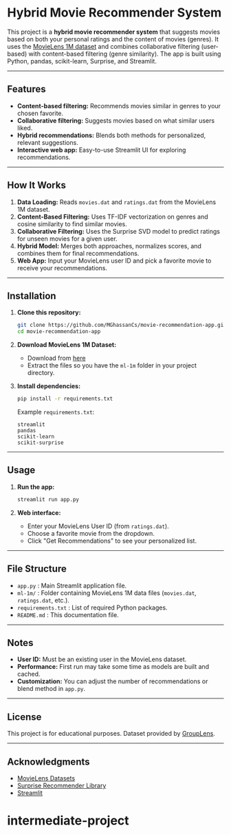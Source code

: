 # Hybrid Movie Recommender System

This project is a **hybrid movie recommender system** that suggests movies based on both your personal ratings and the content of movies (genres). It uses the [MovieLens 1M dataset](https://grouplens.org/datasets/movielens/1m/) and combines collaborative filtering (user-based) with content-based filtering (genre similarity). The app is built using Python, pandas, scikit-learn, Surprise, and Streamlit.

---

## Features

- **Content-based filtering:** Recommends movies similar in genres to your chosen favorite.
- **Collaborative filtering:** Suggests movies based on what similar users liked.
- **Hybrid recommendations:** Blends both methods for personalized, relevant suggestions.
- **Interactive web app:** Easy-to-use Streamlit UI for exploring recommendations.

---

## How It Works

1. **Data Loading:** Reads `movies.dat` and `ratings.dat` from the MovieLens 1M dataset.
2. **Content-Based Filtering:** Uses TF-IDF vectorization on genres and cosine similarity to find similar movies.
3. **Collaborative Filtering:** Uses the Surprise SVD model to predict ratings for unseen movies for a given user.
4. **Hybrid Model:** Merges both approaches, normalizes scores, and combines them for final recommendations.
5. **Web App:** Input your MovieLens user ID and pick a favorite movie to receive your recommendations.

---

## Installation

1. **Clone this repository:**
    ```bash
    git clone https://github.com/MGhassanCs/movie-recommendation-app.git
    cd movie-recommendation-app
    ```

2. **Download MovieLens 1M Dataset:**
    - Download from [here](https://grouplens.org/datasets/movielens/1m/)
    - Extract the files so you have the `ml-1m` folder in your project directory.

3. **Install dependencies:**
    ```bash
    pip install -r requirements.txt
    ```

    Example `requirements.txt`:
    ```
    streamlit
    pandas
    scikit-learn
    scikit-surprise
    ```

---

## Usage

1. **Run the app:**
    ```bash
    streamlit run app.py
    ```

2. **Web interface:**
    - Enter your MovieLens User ID (from `ratings.dat`).
    - Choose a favorite movie from the dropdown.
    - Click "Get Recommendations" to see your personalized list.

---

## File Structure

- `app.py` : Main Streamlit application file.
- `ml-1m/` : Folder containing MovieLens 1M data files (`movies.dat`, `ratings.dat`, etc.).
- `requirements.txt` : List of required Python packages.
- `README.md` : This documentation file.

---

## Notes

- **User ID:** Must be an existing user in the MovieLens dataset.
- **Performance:** First run may take some time as models are built and cached.
- **Customization:** You can adjust the number of recommendations or blend method in `app.py`.

---

## License

This project is for educational purposes. Dataset provided by [GroupLens](https://grouplens.org/datasets/movielens/).

---

## Acknowledgments

- [MovieLens Datasets](https://grouplens.org/datasets/movielens/)
- [Surprise Recommender Library](https://surpriselib.com/)
- [Streamlit](https://streamlit.io/)

# intermediate-project
